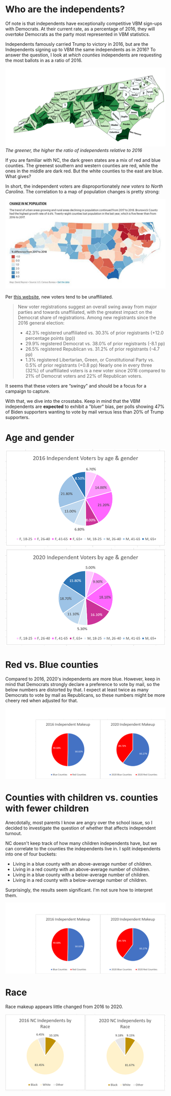 # Who are the independents? 

Of note is that independents have exceptionally competitive VBM sign-ups with Democrats. At their current rate, as a percentage of 2016, they will *overtake* Democrats as the party most represented in VBM statistics. 

Independents famously carried Trump to victory in 2016, but are the Independents signing up to VBM the same independents as in 2016? To answer the question, I look at *which counties* independents are requesting the most ballots in as a ratio of 2016. 

![Independent strengths](/images/independent-ratio.png)
*The greener, the higher the ratio of independents relative to 2016*

If you are familiar with NC, the dark green states are a mix of red and blue counties. The greenest southern and western counties are red, while the ones in the middle are dark red. But the white counties to the east are blue. What gives? 

In short, the independent voters are disproportionately *new voters to North Carolina*. The correlation to a map of population changes is pretty strong: 

![Population changes](/images/population-change.jpg)

Per [this website](https://www.ncdemography.org/2020/09/09/who-are-ncs-new-voters-a-2020-update/), new voters tend to be unaffiliated. 

> New voter registrations suggest an overall swing away from major parties and towards unaffiliated, with the greatest impact on the Democrat share of registrations. Among new registrants since the 2016 general election:
> * 42.3% registered unaffiliated vs. 30.3% of prior registrants (+12.0 percentage points (pp))
> * 29.9% registered Democrat vs. 38.0% of prior registrants (-8.1 pp)
> * 26.5% registered Republican vs. 31.2% of prior registrants (-4.7 pp)
> * 1.3% registered Libertarian, Green, or Constitutional Party vs. 0.5% of prior registrants (+0.8 pp)
> Nearly one in every three (32%) of unaffiliated voters is a new voter since 2016 compared to 21% of Democrat voters and 22% of Republican voters.

It seems that these voters are “swingy” and should be a focus for a campaign to capture. 

With that, we dive into the crosstabs. Keep in mind that the VBM independents are **expected** to exhibit a "bluer" bias, per polls showing 47% of Biden supporters wanting to vote by mail versus less than 20% of Trump supporters.

# Age and gender

![2016 Party & Gender](/images/ind-2016-age-gender.png)
![2020 Party & Gender](/images/ind-2020-age-gender.png)

# Red vs. Blue counties

Compared to 2016, 2020's independents are more blue. However, keep in mind that Democrats strongly declare a preference to vote by mail, so the below numbers are distorted by that. I expect at least twice as many Democrats to vote by mail as Republicans, so these numbers might be more cheery red when adjusted for that. 

![Red and blue counties](/images/ind-county-makeup.png)

# Counties with children vs. counties with fewer children

Anecdotally, most parents I know are angry over the school issue, so I decided to investigate the question of whether that affects independent turnout. 

NC doesn't keep track of how many children independents have, but we can correlate to the counties the independents live in. I split independents into one of four buckets: 

* Living in a blue county with an above-average number of children.
* Living in a red county with an above-average number of children.
* Living in a blue county with a below-average number of children.
* Living in a red county with a below-average number of children.

Surprisingly, the results seem significant. I'm not sure how to interpret them. 

![Above or below average children](/images/ind-county-makeup.png)

# Race

Race makeup appears little changed from 2016 to 2020.

![Independent race makeup](/images/ind-race.png)

